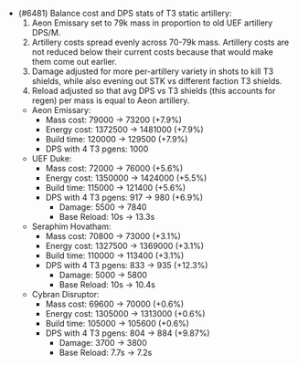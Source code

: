 - (#6481) Balance cost and DPS stats of T3 static artillery:
  1. Aeon Emissary set to 79k mass in proportion to old UEF artillery DPS/M.
  2. Artillery costs spread evenly across 70-79k mass. Artillery costs are not reduced below their current costs because that would make them come out earlier.
  3. Damage adjusted for more per-artillery variety in shots to kill T3 shields, while also evening out STK vs different faction T3 shields.
  4. Reload adjusted so that avg DPS vs T3 shields (this accounts for regen) per mass is equal to Aeon artillery.
  - Aeon Emissary: 
    - Mass cost: 79000 -> 73200 (+7.9%)
    - Energy cost: 1372500 -> 1481000 (+7.9%)
    - Build time: 120000 -> 129500 (+7.9%)
    - DPS with 4 T3 pgens: 1000
  - UEF Duke:
    - Mass cost: 72000 -> 76000 (+5.6%)
    - Energy cost: 1350000 -> 1424000 (+5.5%)
    - Build time: 115000 -> 121400 (+5.6%)
    - DPS with 4 T3 pgens: 917 -> 980 (+6.9%)
      - Damage: 5500 -> 7840
      - Base Reload: 10s -> 13.3s
  - Seraphim Hovatham:
    - Mass cost: 70800 -> 73000 (+3.1%)
    - Energy cost: 1327500 -> 1369000 (+3.1%)
    - Build time: 110000 -> 113400 (+3.1%)
    - DPS with 4 T3 pgens: 833 -> 935 (+12.3%)
      - Damage: 5000 -> 5800
      - Base Reload: 10s -> 10.4s
  - Cybran Disruptor:
    - Mass cost: 69600 -> 70000 (+0.6%)
    - Energy cost: 1305000 -> 1313000 (+0.6%)
    - Build time: 105000 -> 105600 (+0.6%)
    - DPS with 4 T3 pgens: 804 -> 884 (+9.87%)
      - Damage: 3700 -> 3800
      - Base Reload: 7.7s -> 7.2s
